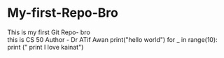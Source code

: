 # My-first-Repo-Bro
This is my first Git Repo- bro
<br>
this is CS 50
Author - Dr ATif Awan
print("hello world")
for _ in range(10):
print (" print  I love kainat")
